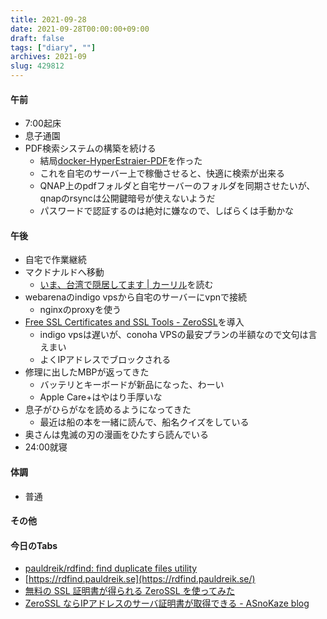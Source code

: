 ```yaml
---
title: 2021-09-28
date: 2021-09-28T00:00:00+09:00
draft: false
tags: ["diary", ""]
archives: 2021-09
slug: 429812
---
```

#### 午前
- 7:00起床
- 息子通園
- PDF検索システムの構築を続ける
  - 結局[docker-HyperEstraier-PDF](https://github.com/sk85org/docker-HyperEstraier-PDF)を作った
  - これを自宅のサーバー上で稼働させると、快適に検索が出来る
  - QNAP上のpdfフォルダと自宅サーバーのフォルダを同期させたいが、qnapのrsyncは公開鍵暗号が使えないようだ
  - パスワードで認証するのは絶対に嫌なので、しばらくは手動かな  
#### 午後
- 自宅で作業継続
- マクドナルドへ移動
  - [いま、台湾で隠居してます | カーリル](https://calil.jp/book/4902800675)を読む
- webarenaのindigo vpsから自宅のサーバーにvpnで接続
  - nginxのproxyを使う
- [Free SSL Certificates and SSL Tools - ZeroSSL](https://zerossl.com/)を導入
  - indigo vpsは遅いが、conoha VPSの最安プランの半額なので文句は言えまい
  - よくIPアドレスでブロックされる
- 修理に出したMBPが返ってきた
  - バッテリとキーボードが新品になった、わーい
  - Apple Care+はやはり手厚いな
- 息子がひらがなを読めるようになってきた
  - 最近は船の本を一緒に読んで、船名クイズをしている
- 奥さんは鬼滅の刃の漫画をひたすら読んでいる
- 24:00就寝
#### 体調
- 普通
#### その他
#### 今日のTabs
- [pauldreik/rdfind: find duplicate files utility](https://github.com/pauldreik/rdfind)
- [https://rdfind.pauldreik.se](https://rdfind.pauldreik.se/)
- [無料の SSL 証明書が得られる ZeroSSL を使ってみた](https://zenn.dev/mattn/articles/b2c4c92c9116b1)
- [ZeroSSL ならIPアドレスのサーバ証明書が取得できる - ASnoKaze blog](https://asnokaze.hatenablog.com/entry/2021/01/18/232358)